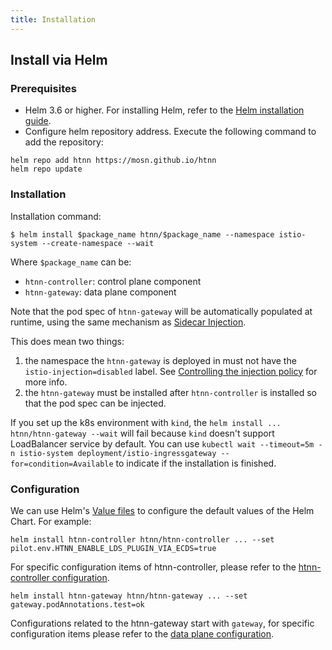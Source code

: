 ```yaml
---
title: Installation
---
```


## Install via Helm

### Prerequisites

* Helm 3.6 or higher. For installing Helm, refer to the [Helm installation guide](https://helm.sh/docs/intro/install/).
* Configure helm repository address. Execute the following command to add the repository:

```shell
helm repo add htnn https://mosn.github.io/htnn
helm repo update
```

### Installation

Installation command:

```shell
$ helm install $package_name htnn/$package_name --namespace istio-system --create-namespace --wait
```

Where `$package_name` can be:

* `htnn-controller`: control plane component
* `htnn-gateway`: data plane component

Note that the pod spec of `htnn-gateway` will be automatically populated at runtime, using the same mechanism as [Sidecar Injection](https://istio.io/latest/docs/setup/additional-setup/sidecar-injection).

This does mean two things:

1. the namespace the `htnn-gateway` is deployed in must not have the `istio-injection=disabled` label.
See [Controlling the injection policy](https://istio.io/latest/docs/setup/additional-setup/sidecar-injection/#controlling-the-injection-policy) for more info.
2. the `htnn-gateway` must be installed after `htnn-controller` is installed so that the pod spec can be injected.

If you set up the k8s environment with `kind`, the `helm install ... htnn/htnn-gateway --wait` will fail because `kind` doesn't support LoadBalancer service by default. You can use `kubectl wait --timeout=5m -n istio-system deployment/istio-ingressgateway --for=condition=Available` to indicate if the installation is finished.

### Configuration

We can use Helm's [Value files](https://helm.sh/docs/chart_template_guide/values_files/) to configure the default values of the Helm Chart. For example:

```shell
helm install htnn-controller htnn/htnn-controller ... --set pilot.env.HTNN_ENABLE_LDS_PLUGIN_VIA_ECDS=true
```
For specific configuration items of htnn-controller, please refer to the [htnn-controller configuration](https://artifacthub.io/packages/helm/htnn/htnn-controller#values).

```shell
helm install htnn-gateway htnn/htnn-gateway ... --set gateway.podAnnotations.test=ok
```

Configurations related to the htnn-gateway start with `gateway`, for specific configuration items please refer to the [data plane configuration](https://github.com/istio/istio/blob/1.21.2/manifests/charts/gateway/values.yaml).
